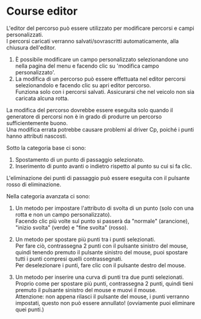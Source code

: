 # Course editor

  
L'editor del percorso può essere utilizzato per modificare percorsi e campi personalizzati.  
I percorsi caricati verranno salvati/sovrascritti automaticamente, alla chiusura dell'editor.  
  
1) È possibile modificare un campo personalizzato selezionandone uno nella pagina del menu e facendo clic su 'modifica campo personalizzato'.  
2) La modifica di un percorso può essere effettuata nel editor percorsi selezionandolo e facendo clic su apri editor percorso.  
    Funziona solo con i percorsi salvati. Assicurarsi che nel veicolo non sia caricata alcuna rotta.  
  
La modifica del percorso dovrebbe essere eseguita solo quando il generatore di percorsi non è in grado di produrre un percorso sufficientemente buono.  
Una modifica errata potrebbe causare problemi al driver Cp, poiché i punti hanno attributi nascosti.  

  
Sotto la categoria base ci sono:  
1) Spostamento di un punto di passaggio selezionato.  
2) Inserimento di punto avanti o indietro rispetto al punto su cui si fa clic.  
  
L'eliminazione dei punti di passaggio può essere eseguita con il pulsante rosso di eliminazione.  

  
Nella categoria avanzata ci sono:  
1) Un metodo per impostare l'attributo di svolta di un punto (solo con una rotta e non un campo personalizzato).  
Facendo clic più volte sul punto si passerà da "normale" (arancione), "inizio svolta" (verde) e "fine svolta" (rosso).  
  
2) Un metodo per spostare più punti tra i punti selezionati.  
Per fare ciò, contrassegna 2 punti con il pulsante sinistro del mouse, quindi tenendo premuto il pulsante sinistro del mouse, puoi spostare tutti i punti compresi quelli contrassegnati.  
Per deselezionare i punti, fare clic con il pulsante destro del mouse.  
  
3) Un metodo per inserire una curva di punti tra due punti selezionati.  
Proprio come per spostare più punti, contrassegna 2 punti, quindi tieni premuto il pulsante sinistro del mouse e muovi il mouse.  
Attenzione: non appena rilasci il pulsante del mouse, i punti verranno impostati, questo non può essere annullato! (ovviamente puoi eliminare quei punti.)  

